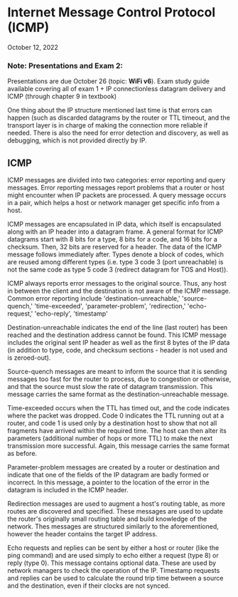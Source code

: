 # Internet Message Control Protocol (ICMP)
October 12, 2022

### Note: Presentations and Exam 2:
Presentations are due October 26 (topic: **WiFi v6**). Exam study guide available covering all of exam 1 + IP connectionless datagram delivery and ICMP (through chapter 9 in textbook)

One thing about the IP structure mentioned last time is that errors can happen (such as discarded datagrams by the router or TTL timeout, and the transport layer is in charge of making the connection more reliable if needed. There is also the need for error detection and discovery, as well as debugging, which is not provided directly by IP. 

## ICMP
ICMP messages are divided into two categories: error reporting and query messages. Error reporting messages report problems that a router or host might encounter when IP packets are processed. A query message occurs in a pair, which helps a host or network manager get specific info from a host.

ICMP messages are encapsulated in IP data, which itself is encapsulated along with an IP header into a datagram frame. A general format for ICMP datagrams start with 8 bits for a type, 8 bits for a code, and 16 bits for a checksum. Then, 32 bits are reserved for a header. The data of the ICMP message follows immediately after. Types denote a block of codes, which are reused among different types (i.e. type 3 code 3 (port unreachable) is not the same code as type 5 code 3 (redirect datagram for TOS and Host)).

ICMP always reports error messages to the original source. Thus, any host in between the client and the destination is not aware of the ICMP message. Common error reporting include 'destination-unreachable,' 'source-quench,' 'time-exceeded', 'parameter-problem', 'redirection,' 'echo-request,' 'echo-reply', 'timestamp'

Destination-unreachable indicates the end of the line (last router) has been reached and the destination address cannot be found. This ICMP message includes the original sent IP header as well as the first 8 bytes of the IP data (in addition to type, code, and checksum sections - header is not used and is zeroed-out).

Source-quench messages are meant to inform the source that it is sending messages too fast for the router to process, due to congestion or otherwise, and that the source must slow the rate of datagram transmission. This message carries the same format as the destination-unreachable message.

Time-exceeded occurs when the TTL has timed out, and the code indicates where the packet was dropped. Code 0 indicates the TTL running out at a router, and code 1 is used only by a destination host to show that not all fragments have arrived within the required time. The host can then alter its parameters (additional number of hops or more TTL) to make the next transmission more successful. Again, this message carries the same format as before.

Parameter-problem messages are created by a router or destination and indicate that one of the fields of the IP datagram are badly formed or incorrect. In this message, a pointer to the location of the error in the datagram is included in the ICMP header. 

Redirection messages are used to augment a host's routing table, as more routes are discovered and specified. These messages are used to update the router's originally small routing table and build knowledge of the network. Thes messages are structured similarly to the aforementioned, however the header contains the target IP address.

Echo requests and replies can be sent by either a host or router (like the ping command) and are used simply to echo either a request (type 8) or reply (type 0). This message contains optional data. These are used by network managers to check the operation of the IP. Timestamp requests and replies can be used to calculate the round trip time between a source and the destination, even if their clocks are not synced. 